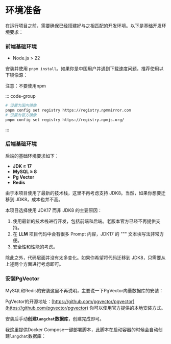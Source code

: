 # 环境准备

在运行项目之前，需要确保已经搭建好与之相匹配的开发环境。以下是基础开发环境要求：

### 前端基础环境

- Node.js > 22

安装并使用 `pnpm install`。如果你是中国用户并遇到下载速度问题，推荐使用以下镜像源：

注意：不要使用npm

::: code-group

 ```bash [pnpm]
# 设置为国内镜像
pnpm config set registry https://registry.npmmirror.com
# 设置为官方镜像
pnpm config set registry https://registry.npmjs.org/
```

:::

### 后端基础环境

后端的基础环境要求如下：

- **JDK ≥ 17**
- **MySQL ≥ 8**
- **Pg Vector**
- **Redis**

由于本项目使用了最新的技术栈，这里不再考虑支持 JDK8。当然，如果你想要迁移到 JDK8，成本也并不高。

本项目选择使用 JDK17 而非 JDK8 的主要原因：

1. 使用最新的技术栈进行开发，包括前端和后端。老版本官方已经不再提供支持。
2. 在 **LLM** 项目代码中会有很多 Prompt 内容，JDK17 的 """ 文本块写法非常方便。
3. 安全性和性能的考虑。

除此之外，代码层面并没有太多变化。如果你希望将代码迁移到 JDK8，只需要从上述两个方面进行考虑即可。

### 安装PgVector

MySQL和Redis的安装这里不再说明，主要说一下PgVector向量数据库的安装：

PgVector的开源地址：[https://github.com/pgvector/pgvector](https://github.com/pgvector/pgvector)
你可以使用官方提供的本地安装方式。

安装后手动**创建`langchat`数据库**，创建完成即可。

我这里提供Docker Compose一键部署脚本，此脚本在启动容器的时候会自动创建`langchat`数据库：

